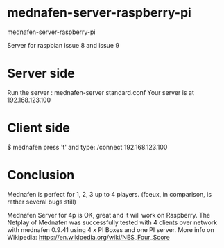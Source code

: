 # mednafen-server-raspberry-pi
mednafen-server-raspberry-pi

Server for raspbian issue 8 and issue 9

# Server side
Run the server : mednafen-server standard.conf
Your server is at 192.168.123.100 


# Client side
$ mednafen
press 't'
and type: 
 /connect 192.168.123.100

# Conclusion
Mednafen is perfect for 1, 2, 3 up to 4 players. 
(fceux, in comparison, is rather several bugs still)

Mednafen Server for 4p is OK, great and it will work on Raspberry. The Netplay of Mednafen was successfully tested with 4 clients over network with mednafen 0.9.41 using 4 x PI Boxes and one PI server.
More info on Wikipedia: https://en.wikipedia.org/wiki/NES_Four_Score

